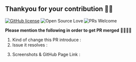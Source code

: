 ## Thankyou for your contribution 🤩🤩 
[![GitHub license](https://img.shields.io/badge/license-MIT-blue.svg)](LICENSE) ![Open Source Love](https://badges.frapsoft.com/os/v2/open-source.svg?v=103)  ![PRs Welcome](https://img.shields.io/badge/PRs-welcome-green.svg)

**Please mention the following in order to get PR merged**  🙌🏻🙌🏻

1. Kind of change this PR introduce :
2. Issue it resolves : 
<!-- Mention the issue number using # -->
<!-- E.g. Is it a new feature, bugfix, code improvement etc. ? Add some description. -->

3. Screenshots & GitHub Page Link : 
<!-- Please add appropriate screenshots & GitHub page link to track the changes. -->

